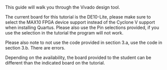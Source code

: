 This guide will walk you through the Vivado design tool.

The current board for this tutorial is the DE10-Lite, please make sure to select the MAX10 FPGA device support instead of the Cyclone V support when installing Quartus. Please also use the Pin selections provided, if you use the selection in the tutorial the program will not work.

Please also note to not use the code provided in section 3.a, use the code in section 3.b. There are errors.

Depending on the availability, the board provided to the student can be different than the indicated board on the tutorial.

